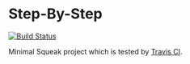 Step-By-Step
=======
[![Build Status](https://travis-ci.org/HPI-SWA-Teaching/SWT17-Project-11.svg?branch=master)](https://travis-ci.org/HPI-SWA-Teaching/SWT17-Project-11)

Minimal Squeak project which is tested by [Travis CI](https://travis-ci.org/HPI-SWA-Teaching/SWT17-Project-11).
